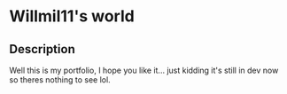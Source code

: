 # Willmil11's world
## Description
Well this is my portfolio, I hope you like it... just kidding it's still in dev now so theres nothing to see lol.